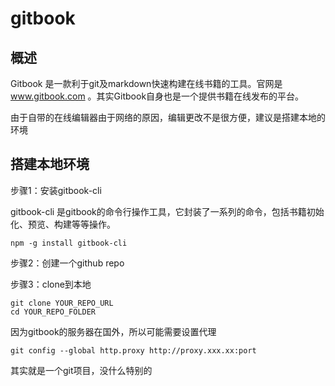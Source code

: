 # gitbook

## 概述

Gitbook 是一款利于git及markdown快速构建在线书籍的工具。官网是 www.gitbook.com 。其实Gitbook自身也是一个提供书籍在线发布的平台。

由于自带的在线编辑器由于网络的原因，编辑更改不是很方便，建议是搭建本地的环境

## 搭建本地环境

步骤1：安装gitbook-cli

gitbook-cli 是gitbook的命令行操作工具，它封装了一系列的命令，包括书籍初始化、预览、构建等等操作。

```shell
npm -g install gitbook-cli
```

步骤2：创建一个github repo

步骤3：clone到本地

```shell
git clone YOUR_REPO_URL
cd YOUR_REPO_FOLDER
```

因为gitbook的服务器在国外，所以可能需要设置代理

```shell
git config --global http.proxy http://proxy.xxx.xx:port
```

其实就是一个git项目，没什么特别的
